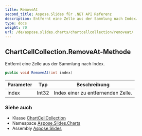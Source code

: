 ```yaml
---
title: RemoveAt
second_title: Aspose.Slides für .NET API Referenz
description: Entfernt eine Zelle aus der Sammlung nach Index.
type: docs
weight: 70
url: /de/aspose.slides.charts/chartcellcollection/removeat/
---
```


## ChartCellCollection.RemoveAt-Methode

Entfernt eine Zelle aus der Sammlung nach Index.

```csharp
public void RemoveAt(int index)
```

| Parameter | Typ | Beschreibung |
| --- | --- | --- |
| index | Int32 | Index einer zu entfernenden Zelle. |

### Siehe auch

* Klasse [ChartCellCollection](../../chartcellcollection)
* Namespace [Aspose.Slides.Charts](../../chartcellcollection)
* Assembly [Aspose.Slides](../../../)

<!-- DO NOT EDIT: generiert von xmldocmd für Aspose.Slides.dll -->